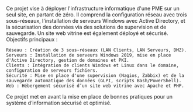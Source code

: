 Ce projet vise à déployer l'infrastructure informatique d'une PME sur un seul site, en partant de zéro. Il comprend la configuration réseau avec trois sous-réseaux, l'installation de serveurs Windows avec Active Directory,
et la sécurisation des données via des solutions de supervision et de sauvegarde. Un site web vitrine est également déployé et sécurisé.
Objectifs principaux :

    Réseau : Création de 3 sous-réseaux (LAN Clients, LAN Serveurs, DMZ).
    Serveurs : Installation de serveurs Windows 2019, mise en place d'Active Directory, gestion de domaines et PKI.
    Clients : Intégration de clients Windows et Linux dans le domaine, configuration de serveurs fichiers.
    Sécurité : Mise en place d'une supervision (Nagios, Zabbix) et de la sauvegarde automatique des données (GLPI, scripts Bash/PowerShell).
    Web : Hébergement sécurisé d’un site web vitrine avec Apache et PHP.

Ce projet met en avant la mise en place de bonnes pratiques pour un système d’information sécurisé et optimisé.
